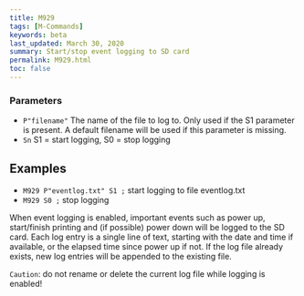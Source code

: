 ```yaml
---
title: M929
tags: [M-Commands] 
keywords: beta 
last_updated: March 30, 2020 
summary: Start/stop event logging to SD card 
permalink: M929.html
toc: false 
---
```



### Parameters

* `P"filename"` The name of the file to log to. Only used if the S1 parameter is present. A default filename will be used if this parameter is missing.
* `Sn` S1 = start logging, S0 = stop logging

## Examples

* ` M929 P"eventlog.txt" S1 ; `  start logging to file eventlog.txt
* ` M929 S0 ; `  stop logging

When event logging is enabled, important events such as power up, start/finish printing and (if possible) power down will be logged to the SD card. Each log entry is a single line of text, starting with the date and time if available, or the elapsed time since power up if not. If the log file already exists, new log entries will be appended to the existing file.

`Caution`: do not rename or delete the current log file while logging is enabled!

